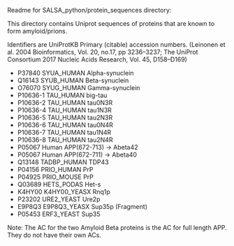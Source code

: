 Readme for SALSA_python/protein_sequences directory:

This directory contains Uniprot sequences of proteins that are known to form amyloid/prions. 

Identifiers are UniProtKB Primary (citable) accession numbers.
(Leinonen et al. 2004 Bioinformatics, Vol. 20, no.17, pp 3236–3237; The UniProt Consortium 2017 Nucleic Acids Research, Vol. 45, D158–D169)

* P37840 SYUA_HUMAN Alpha-synuclein
* Q16143 SYUB_HUMAN Beta-synuclein 
* O76070 SYUG_HUMAN Gamma-synuclein 
* P10636-1 TAU_HUMAN big-tau
* P10636-2 TAU_HUMAN tau0N3R 
* P10636-4 TAU_HUMAN tau1N3R 
* P10636-5 TAU_HUMAN tau2N3R 
* P10636-6 TAU_HUMAN tau0N4R 
* P10636-7 TAU_HUMAN tau1N4R 
* P10636-8 TAU_HUMAN tau2N4R 
* P05067 Human APP(672-713) -> Abeta42 
* P05067 Human APP(672-711) -> Abeta40
* Q13148 TADBP_HUMAN TDP43
* P04156 PRIO_HUMAN PrP 
* P04925 PRIO_MOUSE PrP
* Q03689 HETS_PODAS Het-s
* K4HY00 K4HY00_YEASX Rnq1p
* P23202 URE2_YEAST Ure2p
* E9P8Q3 E9P8Q3_YEASX Sup35p (Fragment)
* P05453 ERF3_YEAST Sup35

Note: The AC for the two Amyloid Beta proteins is the AC for full length APP. They do not have their own ACs. 




